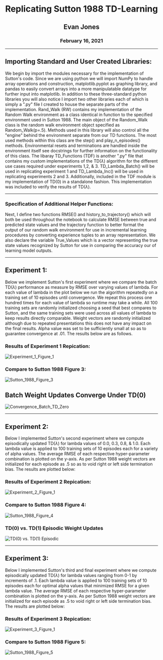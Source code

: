<h1><center>Replicating Sutton 1988 TD-Learning</center></h1>
<h2><center>Evan Jones</center></h2>
<h3><center>February 16, 2021</center></h3>

---

## Importing Standard and User Created Libraries:
We begin by import the modules necessary for the implementation of Sutton's code. Since we are using python we will import NumPy to handle array operations and construction, matplotlib.pyplot as graphing library, and pandas to easily convert arrays into a more manipulatable datatype for further input into matplotlib. In addition to these three-standard python libraries you will also notice I import two other libraries each of which is simply a ".py" file I created to house the separate parts of the implementation. Rand_Walk (RW) contains my implementation of the Random Walk environment as a class identical in function to the specified environment used in Sutton 1988. The main object of the Random_Walk class is the random walk environment object specified as Random_Walk(p=.5). Methods used in this library will also control all the "engine" behind the environment separate from our TD functions. The most used methods within this class are the step() and play_n_episodes() methods. Environmental resets and terminations are handled inside the environment itself see docstrings for further information on the functionality of this class. The libaray TD_Functions (TDF) is another ".py" file that contains my custom implementations of the TD($\lambda$) algorithm for the different use cases required under experiments 1,2, & 3. TD_Lambda_Batch() will be used in replicating experiment 1 and TD_Lambda_Inc() will be used in replicating experiments 2 and 3. Additionally, included in the TDF module is my implementation of TD(0) in a standalone fashion. This implementation was included to verify the results of TD($\lambda$). 

---

### Specification of Additional Helper Functions:

Next, I define two functions RMSE() and history_to_trajectory() which will both be used throughout the notebook to calculate RMSE between true and predicted state values and the trajectory function to better format the output of our random walk environment for use in incremental learning procedures by converting experience tuples to an array representation. We also declare the variable True_Values which is a vector representing the true state values recognized by Sutton for use in comparing the accuracy our of learning model outputs.

---

## Experiment 1: 

Below we implement Sutton's first experiment where we compare the batch TD($\lambda$) performance as measure by RMSE over varying values of lambda. For each value of lambda in the plot below we run the algorithm repeatedly on a training set of 10 episodes until convergence. We repeat this process one hundred times for each value of lambda so runtime may take a while. All 100 training sets are randomly initialized choosing a seed that best compares to Sutton, and the same training sets were used across all values of lambda to keep results directly comparable. Weight vectors are randomly initialized although due to repeated presentations this does not have any impact on the final results. Alpha value was set to be sufficiently small at so as to guarantee convergence at .01. The results below are as follows. 


### Results of Experiment 1 Repication:

![Experiment_1_Figure_1](/assets/Experiment_1_Figure_1.png)


### Compare to Sutton 1988 Figure 3:


![Sutton_1988_Figure_3](/assets/Sutton_1988_Figure_3.png)

## Batch Weight Updates Converge Under TD(0)

![Convergence_Batch_TD_Zero](/assets/Convergence_Batch_TD_Zero.png)


---

## Experiment 2:

Below I implemented Sutton's second experiment where we compute episodically updated TD($\lambda$) for lambda values of 0.0, 0.3, 0.8, & 1.0. Each lambda value is applied to 100 training sets of 10 episodes each for a variety of alpha values. The average RMSE of each respective hyper-parameter combination is plotted on the y-axis. As per Sutton 1988 weight vectors are initialized for each episode as .5 so as to void right or left side termination bias. The results are plotted below:

### Results of Experiment 2 Repication:

![Experiment_2_Figure_1](/assets/Experiment_2_Figure_1.png)

### Compare to Sutton 1988 Figure 4:

![Sutton_1988_Figure_4](/assets/Sutton_1988_Figure_4.png)

### TD(0) vs. TD(1) Episodic Weight Updates

![TD(0) vs. TD(1) Episodic](/assets/TD(0)_vs_TD(1).png)

---

## Experiment 3:

Below I implemented Sutton's third and final experiment where we compute episodically updated TD($\lambda$) for lambda values ranging from 0-1 by increments of .1. Each lambda value is applied to 100 training sets of 10 episodes each for optimal alpha values that minimized RMSE for a given lambda value. The average RMSE of each respective hyper-parameter combination is plotted on the y-axis. As per Sutton 1988 weight vectors are initialized for each episode as .5 to void right or left side termination bias. The results are plotted below:

### Results of Experiment 3 Repication:

![Experiment_3_Figure_1](/assets/Experiment_3_Figure_1.png)

### Compare to Sutton 1988 Figure 5:

![Sutton_1988_Figure_5](/assets/Sutton_1988_Figure_5.png)

